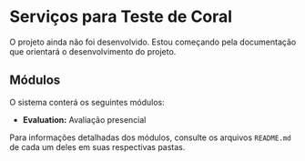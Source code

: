 Serviços para Teste de Coral
==============================================

O projeto ainda não foi desenvolvido. 
Estou começando pela documentação que orientará o desenvolvimento do projeto.

## Módulos
O sistema conterá os seguintes módulos:
- **Evaluation:** Avaliação presencial

Para informações detalhadas dos módulos, consulte os arquivos `README.md` de cada um deles em suas respectivas pastas. 